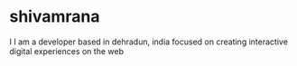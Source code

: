 # shivamrana
I I am a developer based in dehradun, india focused on creating interactive digital experiences on the web

